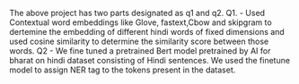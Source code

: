 The above project has two parts designated as q1 and q2.
Q1. - Used Contextual word embeddings like Glove, fastext,Cbow and skipgram to dertemine the embedding of different hindi words of fixed dimensions and used cosine similarity to determine the similarity score between those words.
Q2 - We fine tuned a pretrained Bert model pretrained by AI for bharat on hindi dataset consisting of Hindi sentences. We used the finetune model to assign NER tag to the tokens present in the dataset.




